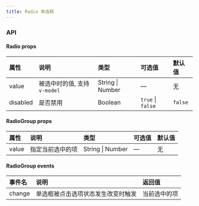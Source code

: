 ```yaml
---
title: Radio 单选框
---
```


<ClientOnly>
<template>
  <show-components title="状态" :linesOfCode="22">
    <show-components-item label="普通">
      <RadioGroup v-model="value1">
        <Radio value="apple">apple</Radio>
        <Radio value="pear">pear</Radio>
        <Radio value="banana">banana</Radio>
      </RadioGroup>
    </show-components-item>
    <show-components-item label="禁用">
      <RadioGroup v-model="value2">
        <Radio value="tomato">tomato</Radio>
        <Radio value="potato" :disabled="true">potato</Radio>
        <Radio value="lettuce">lettuce</Radio>
      </RadioGroup>
    </show-components-item>
<template slot="code">

```vue
<template>
  <RadioGroup v-model="value1">
    <Radio value="apple">apple</Radio>
    <Radio value="pear">pear</Radio>
    <Radio value="banana">banana</Radio>
  </RadioGroup>
  <RadioGroup v-model="value2">
    <Radio value="tomato">tomato</Radio>
    <Radio value="potato" :disabled="true">potato</Radio>
    <Radio value="lettuce">lettuce</Radio>
  </RadioGroup>
</template>
<script>
export default {
  data() {
    return {
      value1: 'apple',
      value2: ''
    };
  }
};
</script>
```

</template>
  </show-components>
</template>
</ClientOnly>

<script>
export default {
  data() {
    return {
      value1: 'apple',
      value2: 'potato'
    };
  }
};
</script>

### API

#### Radio props
| 属性 | 说明 | 类型 | 可选值 | 默认值 |
| :------------ | :------------ | :------------ | :------------ | :------------ |
| value | 被选中时的值, 支持 `v-model` | String \| Number | — | 无 |
| disabled | 是否禁用 | Boolean | `true` \| `false` | `false` |

#### RadioGroup props
| 属性 | 说明 | 类型 | 可选值 | 默认值 |
| :------------ | :------------ | :------------ | :------------ | :------------ |
| value | 指定当前选中的项 | String \| Number | — | 无 |

#### RadioGroup events
| 事件名 | 说明 | 返回值 |
| :------------ | :------------ | :------------ |
| change | 单选框被点击选项状态发生改变时触发 | 当前选中的项 |